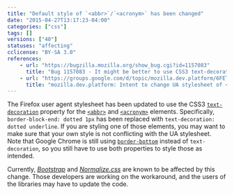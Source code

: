 ```yaml
---
title: "Default style of `<abbr>`/`<acronym>` has been changed"
date: "2015-04-27T13:17:23-04:00"
categories: ["css"]
tags: []
versions: ["40"]
statuses: "affecting"
cclicense: "BY-SA 3.0"
references:
    - url: "https://bugzilla.mozilla.org/show_bug.cgi?id=1157083"
      title: "Bug 1157083 - It might be better to use CSS3 text-decoration for the UA stylesheet of <abbr> and <acronym> rather than border-bottom"
    - url: "https://groups.google.com/d/topic/mozilla.dev.platform/6FETMqsuQhk/discussion"
      title: "mozilla.dev.platform: Intent to change UA stylesheet of <abbr> and <acronym> (using border-bottom -> CSS 3 text-decoration)"
---
```

The Firefox user agent stylesheet has been updated to use the CSS3 [`text-decoration`](https://developer.mozilla.org/en-US/docs/Web/CSS/text-decoration) property for the [`<abbr>`](https://developer.mozilla.org/en-US/docs/Web/HTML/Element/abbr) and [`<acronym>`](https://developer.mozilla.org/en-US/docs/Web/HTML/Element/acronym) elements. Specifically, `border-block-end: dotted 1px` has been replaced with `text-decoration: dotted underline`. If you are styling one of those elements, you may want to make sure that your own style is not conflicting with the UA stylesheet. Note that Google Chrome is still using [`border-bottom`](https://developer.mozilla.org/en-US/docs/Web/CSS/border-bottom) instead of `text-decoration`, so you still have to use both properties to style those as intended.

Currently, [*Bootstrap*](https://github.com/twbs/bootstrap/issues/16574) and [*Normalize.css*](https://github.com/necolas/normalize.css/pull/451) are known to be affected by this change. Those developers are working on the workaround, and the users of the libraries may have to update the code.
